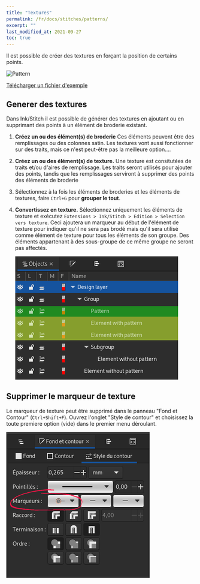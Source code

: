 ```yaml
---
title: "Textures"
permalink: /fr/docs/stitches/patterns/
excerpt: ""
last_modified_at: 2021-09-27
toc: true
---
```

Il est possible de créer des textures en forçant la position de certains points.

![Pattern](/assets/images/docs/stitch-type-pattern.png)

[Télécharger un fichier d'exemple](/assets/images/docs/pattern.svg)

## Generer des textures 
Dans Ink/Stitch il est possible de générer des textures en ajoutant ou en supprimant des points à un élément de broderie existant.


1. **Créez un ou des élément(s) de broderie** Ces éléments peuvent être des remplissages ou des colonnes satin.  Les textures vont aussi fonctionner sur des traits, mais ce n'est peut-être pas la meilleure option....

2. **Créez un ou des élément(s) de texture.** Une texture est consitutées de traits et/ou d'aires de remplissage. Les traits seront utilisés pour ajouter des points, tandis que les remplissages serviront à supprimer des points des éléments de broderie

3. Sélectionnez à la fois les éléments de broderies et les éléments de textures, faire  `Ctrl+G` pour **grouper le tout**.

4. **Convertissez en texture.** Sélectionnez uniquement les éléments de texture et exécutez  `Extensions > Ink/Stitch > Edition > Selection vers texture`. Ceci ajoutera un marqueur au début de l'élément de texture pour indiquer qu'il ne sera pas brodé mais qu'il sera utilisé comme élément de texture pour tous les éléments de son groupe. Des éléments appartenant à des sous-groupe de ce même groupe ne seront pas affectés.

   ![Pattern groups](/assets/images/docs/en/pattern.png)

## Supprimer le marqueur de texture

Le marqueur de texture peut être supprimé dans le panneau "Fond et Contour" (`Ctrl+Shift+F`). Ouvrez l'onglet "Style de contour" et choisissez la toute premiere option (vide) dans le premier menu déroulant.

![Remove pattern](/assets/images/docs/fr/stitch-type-remove-pattern.png)
